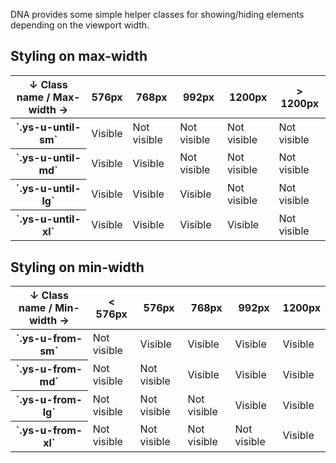 DNA provides some simple helper classes for showing/hiding elements depending on the viewport width.

## Styling on max-width
<table>
  <thead>
    <tr>
      <th scope="col">↓ Class name / Max-width →</th>
      <th scope="col">576px</th>
      <th scope="col">768px</th>
      <th scope="col">992px</th>
      <th scope="col">1200px</th>
      <th scope="col">> 1200px</th>
    <tr>
  </thead>
  <tbody>
    <tr>
      <th scope="row">`.ys-u-until-sm`</th>
      <td>Visible</td>
      <td>Not visible</td>
      <td>Not visible</td>
      <td>Not visible</td>
      <td>Not visible</td>
    </tr>
    <tr>
      <th scope="row">`.ys-u-until-md`</th>
      <td>Visible</td>
      <td>Visible</td>
      <td>Not visible</td>
      <td>Not visible</td>
      <td>Not visible</td>
    </tr>
    <tr>
      <th scope="row">`.ys-u-until-lg`</th>
      <td>Visible</td>
      <td>Visible</td>
      <td>Visible</td>
      <td>Not visible</td>
      <td>Not visible</td>
    </tr>
    <tr>
      <th scope="row">`.ys-u-until-xl`</th>
      <td>Visible</td>
      <td>Visible</td>
      <td>Visible</td>
      <td>Visible</td>
      <td>Not visible</td>
    </tr>
  </tbody>
</table>

## Styling on min-width
<table>
  <thead>
    <tr>
      <th scope="col">↓ Class name / Min-width →</th>
      <th scope="col">< 576px</th>
      <th scope="col">576px</th>
      <th scope="col">768px</th>
      <th scope="col">992px</th>
      <th scope="col">1200px</th>
    <tr>
  </thead>
  <tbody>
    <tr>
      <th scope="row">`.ys-u-from-sm`</th>
      <td>Not visible</td>
      <td>Visible</td>
      <td>Visible</td>
      <td>Visible</td>
      <td>Visible</td>
    </tr>
    <tr>
      <th scope="row">`.ys-u-from-md`</th>
      <td>Not visible</td>
      <td>Not visible</td>
      <td>Visible</td>
      <td>Visible</td>
      <td>Visible</td>
    </tr>
    <tr>
      <th scope="row">`.ys-u-from-lg`</th>
      <td>Not visible</td>
      <td>Not visible</td>
      <td>Not visible</td>
      <td>Visible</td>
      <td>Visible</td>
    </tr>
    <tr>
      <th scope="row">`.ys-u-from-xl`</th>
      <td>Not visible</td>
      <td>Not visible</td>
      <td>Not visible</td>
      <td>Not visible</td>
      <td>Visible</td>
    </tr>
  </tbody>
</table>
